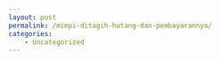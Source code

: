 ```yaml
---
layout: post
permalink: /mimpi-ditagih-hutang-dan-pembayarannya/
categories:
    - Uncategorized
---
```


